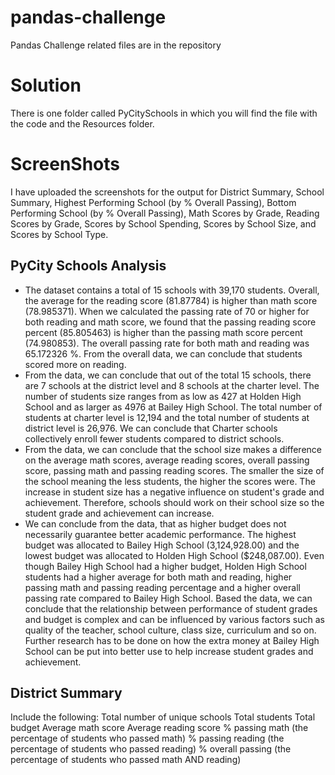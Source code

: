 # pandas-challenge
Pandas Challenge related files are in the repository

# Solution
There is one folder called PyCitySchools in which you will find the file with the code and the Resources folder.

# ScreenShots
I have uploaded the screenshots for the output for District Summary, School Summary, Highest Performing School (by % Overall Passing), Bottom Performing School (by % Overall Passing), Math Scores by Grade, Reading Scores by Grade, Scores by School Spending, Scores by School Size, and Scores by School Type.

## PyCity Schools Analysis
- The dataset contains a total of 15 schools with 39,170 students. Overall, the average for the reading score (81.87784) is higher than math score (78.985371). When we calculated the passing rate of 70 or higher for both reading and math score, we found that the passing reading score percent (85.805463) is higher than the passing math score percent (74.980853). The overall passing rate for both math and reading was 65.172326 %. From the overall data, we can conclude that students scored more on reading. 
- From the data, we can conclude that out of the total 15 schools, there are 7 schools at the district level and 8 schools at the charter level. The number of students size ranges from as low as 427 at Holden High School and as larger as 4976 at Bailey High School. The total number of students at charter level is 12,194 and the total number of students at district level is 26,976. We can conclude that Charter schools collectively enroll fewer students compared to district schools. 
- From the data, we can conclude that the school size makes a difference on the average math scores, average reading scores, overall passing score, passing math and passing reading scores. The smaller the size of the school meaning the less students, the higher the scores were. The increase in student size has a negative influence on student's grade and achievement. Therefore, schools should work on their school size so the student grade and achievement can increase. 
- We can conclude from the data, that as higher budget does not necessarily guarantee better academic performance. The highest budget was allocated to Bailey High School (3,124,928.00) and the lowest budget was allocated to Holden High School ($248,087.00). Even though Bailey High School had a higher budget, Holden High School students had a higher average for both math and reading, higher passing math and passing reading percentage and a higher overall passing rate compared to Bailey High School. Based the data, we can conclude that the relationship between performance of student grades and budget is complex and can be influenced by various factors such as quality of the teacher, school culture, class size, curriculum and so on. Further research has to be done on how the extra money at Bailey High School can be put into better use to help increase student grades and achievement.
  
## District Summary
  Include the following:
  Total number of unique schools
  Total students
  Total budget
  Average math score
  Average reading score
  % passing math (the percentage of students who passed math)
  % passing reading (the percentage of students who passed reading)
  % overall passing (the percentage of students who passed math AND reading)
